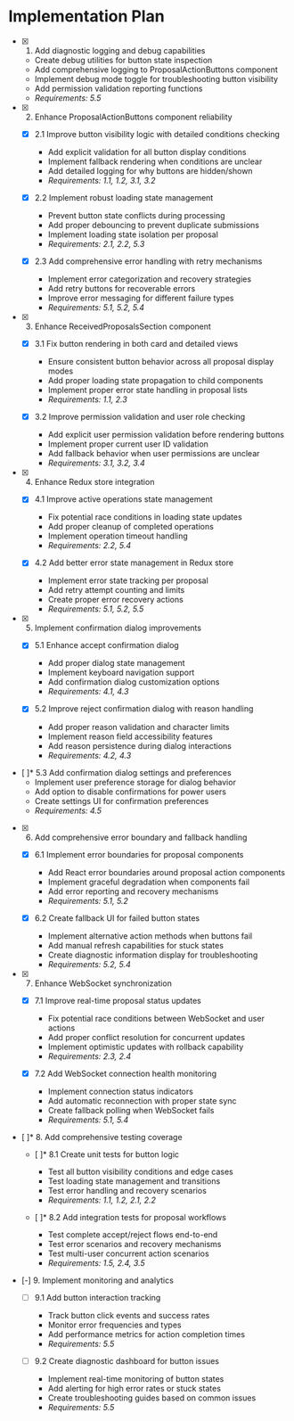 # Implementation Plan

- [x] 1. Add diagnostic logging and debug capabilities


  - Create debug utilities for button state inspection
  - Add comprehensive logging to ProposalActionButtons component
  - Implement debug mode toggle for troubleshooting button visibility
  - Add permission validation reporting functions
  - _Requirements: 5.5_

- [x] 2. Enhance ProposalActionButtons component reliability


  - [x] 2.1 Improve button visibility logic with detailed conditions checking


    - Add explicit validation for all button display conditions
    - Implement fallback rendering when conditions are unclear
    - Add detailed logging for why buttons are hidden/shown
    - _Requirements: 1.1, 1.2, 3.1, 3.2_

  - [x] 2.2 Implement robust loading state management


    - Prevent button state conflicts during processing
    - Add proper debouncing to prevent duplicate submissions
    - Implement loading state isolation per proposal
    - _Requirements: 2.1, 2.2, 5.3_

  - [x] 2.3 Add comprehensive error handling with retry mechanisms


    - Implement error categorization and recovery strategies
    - Add retry buttons for recoverable errors
    - Improve error messaging for different failure types
    - _Requirements: 5.1, 5.2, 5.4_

- [x] 3. Enhance ReceivedProposalsSection component





  - [x] 3.1 Fix button rendering in both card and detailed views


    - Ensure consistent button behavior across all proposal display modes
    - Add proper loading state propagation to child components
    - Implement proper error state handling in proposal lists
    - _Requirements: 1.1, 2.3_

  - [x] 3.2 Improve permission validation and user role checking


    - Add explicit user permission validation before rendering buttons
    - Implement proper current user ID validation
    - Add fallback behavior when user permissions are unclear
    - _Requirements: 3.1, 3.2, 3.4_

- [x] 4. Enhance Redux store integration





  - [x] 4.1 Improve active operations state management


    - Fix potential race conditions in loading state updates
    - Add proper cleanup of completed operations
    - Implement operation timeout handling
    - _Requirements: 2.2, 5.4_

  - [x] 4.2 Add better error state management in Redux store


    - Implement error state tracking per proposal
    - Add retry attempt counting and limits
    - Create proper error recovery actions
    - _Requirements: 5.1, 5.2, 5.5_

- [x] 5. Implement confirmation dialog improvements





  - [x] 5.1 Enhance accept confirmation dialog


    - Add proper dialog state management
    - Implement keyboard navigation support
    - Add confirmation dialog customization options
    - _Requirements: 4.1, 4.3_



  - [x] 5.2 Improve reject confirmation dialog with reason handling





    - Add proper reason validation and character limits
    - Implement reason field accessibility features
    - Add reason persistence during dialog interactions
    - _Requirements: 4.2, 4.3_

- [ ]* 5.3 Add confirmation dialog settings and preferences
    - Implement user preference storage for dialog behavior
    - Add option to disable confirmations for power users
    - Create settings UI for confirmation preferences
    - _Requirements: 4.5_

- [x] 6. Add comprehensive error boundary and fallback handling







  - [x] 6.1 Implement error boundaries for proposal components


    - Add React error boundaries around proposal action components
    - Implement graceful degradation when components fail
    - Add error reporting and recovery mechanisms
    - _Requirements: 5.1, 5.2_



  - [x] 6.2 Create fallback UI for failed button states





    - Implement alternative action methods when buttons fail
    - Add manual refresh capabilities for stuck states
    - Create diagnostic information display for troubleshooting
    - _Requirements: 5.2, 5.4_

- [x] 7. Enhance WebSocket synchronization





  - [x] 7.1 Improve real-time proposal status updates


    - Fix potential race conditions between WebSocket and user actions
    - Add proper conflict resolution for concurrent updates
    - Implement optimistic updates with rollback capability
    - _Requirements: 2.3, 2.4_

  - [x] 7.2 Add WebSocket connection health monitoring


    - Implement connection status indicators
    - Add automatic reconnection with proper state sync
    - Create fallback polling when WebSocket fails
    - _Requirements: 5.1, 5.4_

- [ ]* 8. Add comprehensive testing coverage
  - [ ]* 8.1 Create unit tests for button logic
    - Test all button visibility conditions and edge cases
    - Test loading state management and transitions
    - Test error handling and recovery scenarios
    - _Requirements: 1.1, 1.2, 2.1, 2.2_

  - [ ]* 8.2 Add integration tests for proposal workflows
    - Test complete accept/reject flows end-to-end
    - Test error scenarios and recovery mechanisms
    - Test multi-user concurrent action scenarios
    - _Requirements: 1.5, 2.4, 3.5_

- [-] 9. Implement monitoring and analytics


  - [ ] 9.1 Add button interaction tracking
    - Track button click events and success rates
    - Monitor error frequencies and types
    - Add performance metrics for action completion times
    - _Requirements: 5.5_

  - [ ] 9.2 Create diagnostic dashboard for button issues
    - Implement real-time monitoring of button states
    - Add alerting for high error rates or stuck states
    - Create troubleshooting guides based on common issues
    - _Requirements: 5.5_